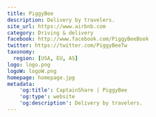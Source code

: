 ```yaml
---
title: PiggyBee
description: Delivery by travelers.
site_url: https://www.airbnb.com
category: Driving & delivery
facebook: http://www.facebook.com/PiggyBeeBook
twitter: https://twitter.com/PiggyBeeTw
taxonomy:
  region: [USA, EU, AS]
logo: logo.png
logoW: logoW.png
homepage: homepage.jpg
metadata:
    'og:title': CaptainShare | PiggyBee
    'og:type': website
    'og:description': Delivery by travelers.
---
```

